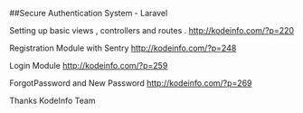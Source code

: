 ##Secure Authentication System - Laravel 

Setting up basic views , controllers and routes .
http://kodeinfo.com/?p=220


Registration Module with Sentry
http://kodeinfo.com/?p=248

Login Module
http://kodeinfo.com/?p=259

ForgotPassword and New Password
http://kodeinfo.com/?p=269


Thanks
KodeInfo Team
